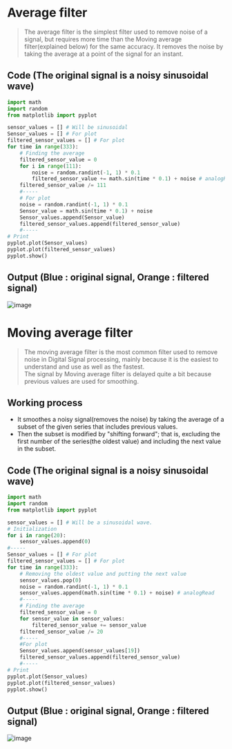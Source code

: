 # Average filter
>The average filter is the simplest filter used to remove noise of a signal, but requires more time than the Moving average filter(explained below) for the same accuracy.
>It removes the noise by taking the average at a point of the signal for an instant.

## Code (The original signal is a noisy sinusoidal wave)
~~~Python
import math
import random
from matplotlib import pyplot

sensor_values = [] # Will be sinusoidal
Sensor_values = [] # For plot
filtered_sensor_values = [] # For plot
for time in range(333):
    # Finding the average
    filtered_sensor_value = 0
    for i in range(111):
        noise = random.randint(-1, 1) * 0.1
        filtered_sensor_value += math.sin(time * 0.1) + noise # analogRead
    filtered_sensor_value /= 111
    #-----
    # For plot
    noise = random.randint(-1, 1) * 0.1
    Sensor_value = math.sin(time * 0.1) + noise
    Sensor_values.append(Sensor_value)
    filtered_sensor_values.append(filtered_sensor_value)
    #-----
# Print
pyplot.plot(Sensor_values)
pyplot.plot(filtered_sensor_values)
pyplot.show()
~~~

## Output (Blue : original signal, Orange : filtered signal)
![image](https://user-images.githubusercontent.com/67142421/153919200-7357fca3-f21b-4604-9abc-b13592d3a239.png)


# Moving average filter
>The moving average filter is the most common filter used to remove noise in Digital Signal processing, mainly because it is the easiest to understand and use as well as
>the fastest.<br>
>The signal by Moving average filter is delayed quite a bit because previous values are used for smoothing.

## Working process
* It smoothes a noisy signal(removes the noise) by taking the average of a subset of the given series that includes previous values.
* Then the subset is modified by "shifting forward"; that is, excluding the first number of the series(the oldest value) and including the next value in the subset.

## Code (The original signal is a noisy sinusoidal wave)
~~~Python
import math
import random
from matplotlib import pyplot

sensor_values = [] # Will be a sinusoidal wave.
# Initialization
for i in range(20):
    sensor_values.append(0)
#-----
Sensor_values = [] # For plot
filtered_sensor_values = [] # For plot
for time in range(333):
    # Removing the oldest value and putting the next value
    sensor_values.pop(0)
    noise = random.randint(-1, 1) * 0.1
    sensor_values.append(math.sin(time * 0.1) + noise) # analogRead
    #-----
    # Finding the average
    filtered_sensor_value = 0
    for sensor_value in sensor_values:
        filtered_sensor_value += sensor_value
    filtered_sensor_value /= 20
    #-----
    #For plot
    Sensor_values.append(sensor_values[19])
    filtered_sensor_values.append(filtered_sensor_value)
    #-----
# Print
pyplot.plot(Sensor_values)
pyplot.plot(filtered_sensor_values)
pyplot.show()
~~~

## Output (Blue : original signal, Orange : filtered signal)
![image](https://user-images.githubusercontent.com/67142421/153897055-c0b60f27-6aea-4e0c-80ea-3a636bd3747a.png)
